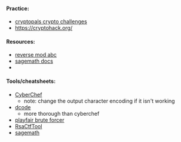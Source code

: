 #### Practice:
- [cryptopals crypto challenges](https://cryptopals.com/)
- https://cryptohack.org/

#### Resources:
- [reverse mod abc](https://stackoverflow.com/questions/49818392/how-to-find-reverse-of-powa-b-c-in-python)
- [sagemath docs](https://doc.sagemath.org/html/en/index.html)
- 
#### Tools/cheatsheets:
- [CyberChef](https://cyberchef.org/)
	- note: change the output character encoding if it isn't working
- [dcode](https://www.dcode.fr/en)
	- more thorough than cyberchef
- [playfair brute forcer](https://www.quinapalus.com/cgi-bin/playfair)
- [RsaCtfTool](https://github.com/RsaCtfTool/RsaCtfTool)
- [sagemath](https://www.sagemath.org/)

